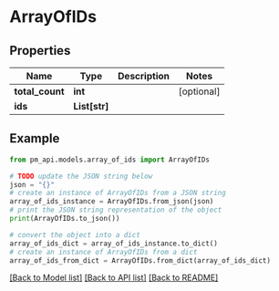 # ArrayOfIDs


## Properties

Name | Type | Description | Notes
------------ | ------------- | ------------- | -------------
**total_count** | **int** |  | [optional] 
**ids** | **List[str]** |  | 

## Example

```python
from pm_api.models.array_of_ids import ArrayOfIDs

# TODO update the JSON string below
json = "{}"
# create an instance of ArrayOfIDs from a JSON string
array_of_ids_instance = ArrayOfIDs.from_json(json)
# print the JSON string representation of the object
print(ArrayOfIDs.to_json())

# convert the object into a dict
array_of_ids_dict = array_of_ids_instance.to_dict()
# create an instance of ArrayOfIDs from a dict
array_of_ids_from_dict = ArrayOfIDs.from_dict(array_of_ids_dict)
```
[[Back to Model list]](../README.md#documentation-for-models) [[Back to API list]](../README.md#documentation-for-api-endpoints) [[Back to README]](../README.md)


